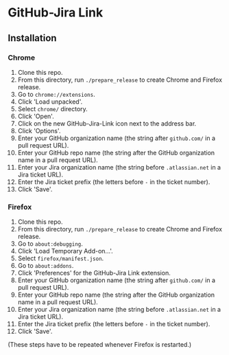 # GitHub-Jira Link

## Installation

### Chrome

1. Clone this repo.
1. From this directory, run `./prepare_release` to create Chrome and Firefox release.
1. Go to `chrome://extensions`.
1. Click 'Load unpacked'.
1. Select `chrome/` directory.
1. Click 'Open'.
1. Click on the new GitHub-Jira-Link icon next to the address bar.
1. Click 'Options'.
1. Enter your GitHub organization name (the string after `github.com/` in a pull request URL).
1. Enter your GitHub repo name (the string after the GitHub organization name in a pull request URL).
1. Enter your Jira organization name (the string before `.atlassian.net` in a Jira ticket URL).
1. Enter the Jira ticket prefix (the letters before `-` in the ticket number).
1. Click 'Save'.

### Firefox

1. Clone this repo.
1. From this directory, run `./prepare_release` to create Chrome and Firefox release.
1. Go to `about:debugging`.
1. Click 'Load Temporary Add-on...'.
1. Select `firefox/manifest.json`.
1. Go to `about:addons`.
1. Click 'Preferences' for the GitHub-Jira Link extension.
1. Enter your GitHub organization name (the string after `github.com/` in a pull request URL).
1. Enter your GitHub repo name (the string after the GitHub organization name in a pull request URL).
1. Enter your Jira organization name (the string before `.atlassian.net` in a Jira ticket URL).
1. Enter the Jira ticket prefix (the letters before `-` in the ticket number).
1. Click 'Save'.

(These steps have to be repeated whenever Firefox is restarted.)
